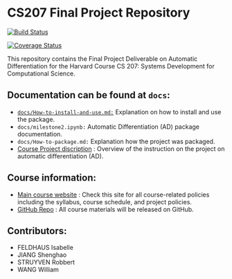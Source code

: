 # CS207 Final Project Repository
[![Build Status](https://travis-ci.com/cs207-f18-WIRS/cs207-FinalProject.svg?branch=master)](https://travis-ci.com/cs207-f18-WIRS/cs207-FinalProject)

[![Coverage Status](https://coveralls.io/repos/github/cs207-f18-WIRS/cs207-FinalProject/badge.svg?branch=master)](https://coveralls.io/github/cs207-f18-WIRS/cs207-FinalProject?branch=master)


This repository contains the Final Project Deliverable on Automatic Differentiation for the Harvard Course CS 207: Systems Development for Computational Science.

## Documentation can be found at ```docs```:
  - [```docs/How-to-install-and-use.md:```](https://github.com/cs207-f18-WIRS/cs207-FinalProject/blob/master/docs/How-to-install-and-use.md) Explanation on how to install and use the package.
  - ```docs/milestone2.ipynb:``` Automatic Differentiation (AD) package documentation.
  - ```docs/How-to-package.md:``` Explanation how the project was packaged.
  - [Course Project discription](https://iacs-cs-207.github.io/cs207-F18/project.html) : Overview of the instruction on the project on automatic differentiation (AD).

## Course information:
  - [Main course website](https://iacs-cs-207.github.io/cs207-F18/) : Check this site for all course-related policies including the syllabus, course schedule, and project policies.
  - [GitHub Repo](https://github.com/IACS-CS-207/cs207-F18) : All course materials will be released on GitHub.

## Contributors:
  - FELDHAUS Isabelle 
  - JIANG Shenghao 
  - STRUYVEN Robbert
  - WANG William
